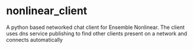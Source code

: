 # nonlinear_client

A python based networked chat client for Ensemble Nonlinear. 
The client uses dns service publishing to find other clients 
present on a network and connects automatically
